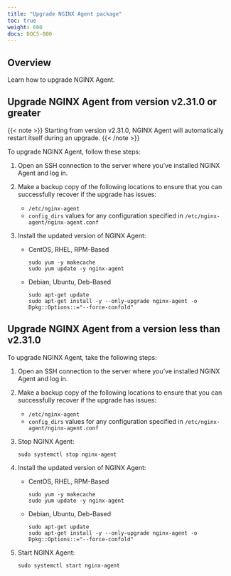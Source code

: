 ```yaml
---
title: "Upgrade NGINX Agent package"
toc: true
weight: 600
docs: DOCS-000
---
```


## Overview

Learn how to upgrade NGINX Agent.

## Upgrade NGINX Agent from version v2.31.0 or greater

{{< note >}} Starting from version v2.31.0, NGINX Agent will automatically restart itself during an upgrade. {{< /note >}}

To upgrade NGINX Agent, follow these steps:

1. Open an SSH connection to the server where you’ve installed NGINX Agent and log in.

1. Make a backup copy of the following locations to ensure that you can successfully recover if the upgrade has issues:

    - `/etc/nginx-agent`
    - `config_dirs` values for any configuration specified in `/etc/nginx-agent/nginx-agent.conf`

1. Install the updated version of NGINX Agent:

    - CentOS, RHEL, RPM-Based

        ```shell
        sudo yum -y makecache
        sudo yum update -y nginx-agent
        ```

    - Debian, Ubuntu, Deb-Based

        ```shell
        sudo apt-get update
        sudo apt-get install -y --only-upgrade nginx-agent -o Dpkg::Options::="--force-confold"
        ```



## Upgrade NGINX Agent from a version less than v2.31.0

To upgrade NGINX Agent, take the following steps:

1. Open an SSH connection to the server where you’ve installed NGINX Agent and log in.

1. Make a backup copy of the following locations to ensure that you can successfully recover if the upgrade has issues:

    - `/etc/nginx-agent`
    - `config_dirs` values for any configuration specified in `/etc/nginx-agent/nginx-agent.conf`

1. Stop NGINX Agent:

    ```shell
    sudo systemctl stop nginx-agent
    ```

1. Install the updated version of NGINX Agent:

    - CentOS, RHEL, RPM-Based

        ```shell
        sudo yum -y makecache
        sudo yum update -y nginx-agent
        ```

    - Debian, Ubuntu, Deb-Based

        ```shell
        sudo apt-get update
        sudo apt-get install -y --only-upgrade nginx-agent -o Dpkg::Options::="--force-confold"
        ```

1. Start NGINX Agent:

    ```shell
    sudo systemctl start nginx-agent
    ```
